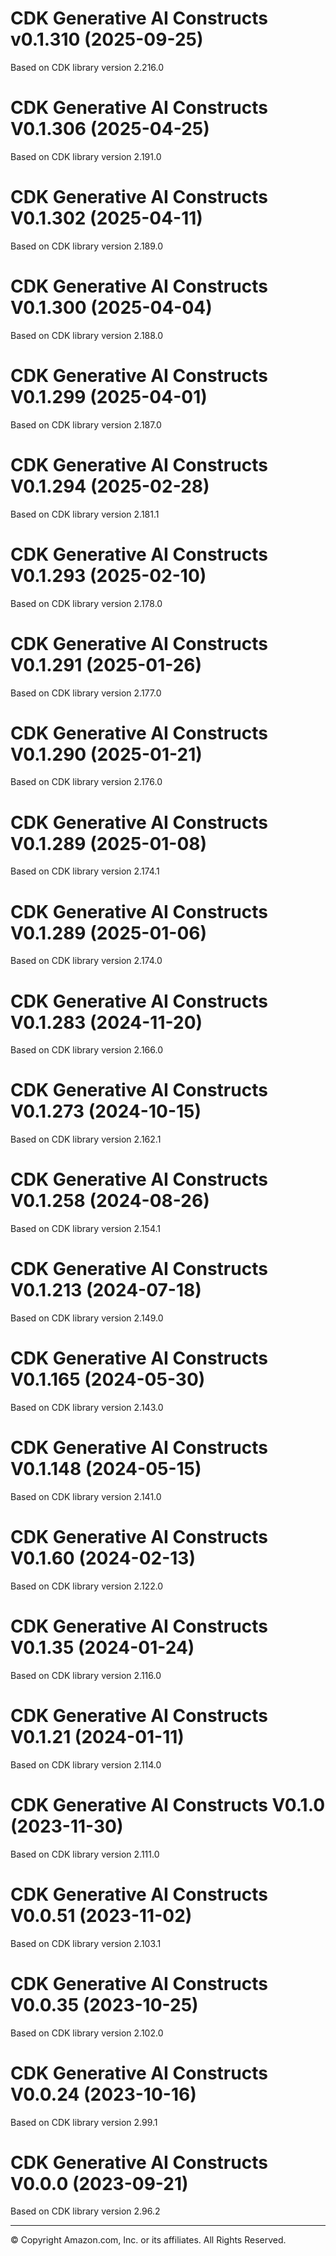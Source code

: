 # CDK Generative AI Constructs v0.1.310 (2025-09-25)

Based on CDK library version 2.216.0

# CDK Generative AI Constructs V0.1.306 (2025-04-25)

Based on CDK library version 2.191.0

# CDK Generative AI Constructs V0.1.302 (2025-04-11)

Based on CDK library version 2.189.0

# CDK Generative AI Constructs V0.1.300 (2025-04-04)

Based on CDK library version 2.188.0

# CDK Generative AI Constructs V0.1.299 (2025-04-01)

Based on CDK library version 2.187.0

# CDK Generative AI Constructs V0.1.294 (2025-02-28)

Based on CDK library version 2.181.1

# CDK Generative AI Constructs V0.1.293 (2025-02-10)

Based on CDK library version 2.178.0

# CDK Generative AI Constructs V0.1.291 (2025-01-26)

Based on CDK library version 2.177.0

# CDK Generative AI Constructs V0.1.290 (2025-01-21)

Based on CDK library version 2.176.0

# CDK Generative AI Constructs V0.1.289 (2025-01-08)

Based on CDK library version 2.174.1

# CDK Generative AI Constructs V0.1.289 (2025-01-06)

Based on CDK library version 2.174.0

# CDK Generative AI Constructs V0.1.283 (2024-11-20)

Based on CDK library version 2.166.0

# CDK Generative AI Constructs V0.1.273 (2024-10-15)

Based on CDK library version 2.162.1

# CDK Generative AI Constructs V0.1.258 (2024-08-26)

Based on CDK library version 2.154.1

# CDK Generative AI Constructs V0.1.213 (2024-07-18)

Based on CDK library version 2.149.0

# CDK Generative AI Constructs V0.1.165 (2024-05-30)

Based on CDK library version 2.143.0

# CDK Generative AI Constructs V0.1.148 (2024-05-15)

Based on CDK library version 2.141.0

# CDK Generative AI Constructs V0.1.60 (2024-02-13)

Based on CDK library version 2.122.0

# CDK Generative AI Constructs V0.1.35 (2024-01-24)

Based on CDK library version 2.116.0

# CDK Generative AI Constructs V0.1.21 (2024-01-11)

Based on CDK library version 2.114.0

# CDK Generative AI Constructs V0.1.0 (2023-11-30)

Based on CDK library version 2.111.0

# CDK Generative AI Constructs V0.0.51 (2023-11-02)

Based on CDK library version 2.103.1

# CDK Generative AI Constructs V0.0.35 (2023-10-25)

Based on CDK library version 2.102.0

# CDK Generative AI Constructs V0.0.24 (2023-10-16)

Based on CDK library version 2.99.1

# CDK Generative AI Constructs V0.0.0 (2023-09-21)

Based on CDK library version 2.96.2

***
&copy; Copyright Amazon.com, Inc. or its affiliates. All Rights Reserved.
